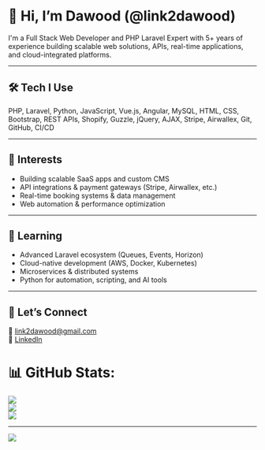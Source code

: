 # 👋 Hi, I’m Dawood (@link2dawood)

I'm a Full Stack Web Developer and PHP Laravel Expert with 5+ years of experience building scalable web solutions, APIs, real-time applications, and cloud-integrated platforms.

---

## 🛠️ Tech I Use

PHP, Laravel, Python, JavaScript, Vue.js, Angular, MySQL, HTML, CSS, Bootstrap, REST APIs, Shopify, Guzzle, jQuery, AJAX, Stripe, Airwallex, Git, GitHub, CI/CD

---

## 👀 Interests

- Building scalable SaaS apps and custom CMS
- API integrations & payment gateways (Stripe, Airwallex, etc.)
- Real-time booking systems & data management
- Web automation & performance optimization

---

## 🌱 Learning

- Advanced Laravel ecosystem (Queues, Events, Horizon)
- Cloud-native development (AWS, Docker, Kubernetes)
- Microservices & distributed systems
- Python for automation, scripting, and AI tools

---

## 🤝 Let’s Connect

📧 [link2dawood@gmail.com](mailto:link2dawood123@gmail.com)  
🔗 [LinkedIn](https://www.linkedin.com/in/link2dawood)

# 📊 GitHub Stats:
![](https://github-readme-stats.vercel.app/api?username=link2dawood&theme=dark&hide_border=false&include_all_commits=true&count_private=true)<br/>
![](https://github-readme-streak-stats.herokuapp.com/?user=link2dawood&theme=dark&hide_border=false)<br/>
![](https://github-readme-stats.vercel.app/api/top-langs/?username=link2dawood&theme=dark&hide_border=false&include_all_commits=true&count_private=true&layout=compact)

---
[![](https://visitcount.itsvg.in/api?id=link2dawood&icon=0&color=0)](https://visitcount.itsvg.in)


